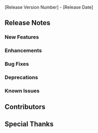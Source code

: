 [Release Version Number] - [Release Date]

## Release Notes

### New Features


### Enhancements



### Bug Fixes


### Deprecations


### Known Issues


## Contributors


## Special Thanks

